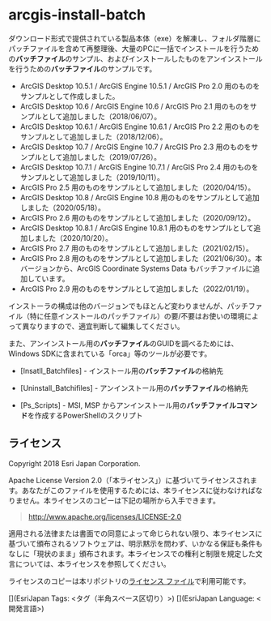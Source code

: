 # arcgis-install-batch

ダウンロード形式で提供されている製品本体（exe）を解凍し、フォルダ階層にパッチファイルを含めて再整理後、大量のPCに一括でインストールを行うための**バッチファイル**のサンプル、およびインストールしたものをアンインストールを行うための**バッチファイル**のサンプルです。

* ArcGIS Desktop 10.5.1 / ArcGIS Engine 10.5.1 / ArcGIS Pro 2.0 用のものをサンプルとして作成しました。
* ArcGIS Desktop 10.6   / ArcGIS Engine 10.6   / ArcGIS Pro 2.1 用のものをサンプルとして追加しました（2018/06/07）。
* ArcGIS Desktop 10.6.1 / ArcGIS Engine 10.6.1 / ArcGIS Pro 2.2 用のものをサンプルとして追加しました（2018/12/06）。
* ArcGIS Desktop 10.7   / ArcGIS Engine 10.7   / ArcGIS Pro 2.3 用のものをサンプルとして追加しました（2019/07/26）。
* ArcGIS Desktop 10.7.1 / ArcGIS Engine 10.7.1 / ArcGIS Pro 2.4 用のものをサンプルとして追加しました（2019/10/11）。
* ArcGIS Pro 2.5 用のものをサンプルとして追加しました（2020/04/15）。
* ArcGIS Desktop 10.8 / ArcGIS Engine 10.8 用のものをサンプルとして追加しました（2020/05/18）。
* ArcGIS Pro 2.6 用のものをサンプルとして追加しました（2020/09/12）。
* ArcGIS Desktop 10.8.1 / ArcGIS Engine 10.8.1 用のものをサンプルとして追加しました（2020/10/20）。
* ArcGIS Pro 2.7 用のものをサンプルとして追加しました（2021/02/15）。
* ArcGIS Pro 2.8 用のものをサンプルとして追加しました（2021/06/30）。本バージョンから、ArcGIS Coordinate Systems Data もバッチファイルに追加しています。
* ArcGIS Pro 2.9 用のものをサンプルとして追加しました（2022/01/19）。  

インストーラの構成は他のバージョンでもほとんど変わりませんが、パッチファイル（特に任意インストールのパッチファイル）の要/不要はお使いの環境によって異なりますので、適宜判断して編集してください。

また、アンインストール用の**バッチファイル**のGUIDを調べるためには、Windows SDKに含まれている「orca」等のツールが必要です。

- [Insatll_Batchfiles] - インストール用の**バッチファイル**の格納先

- [Uninstall_Batchifiles] - アンインストール用の**バッチファイル**の格納先

- [Ps_Scripts] - MSI, MSP からアンインストール用の**バッチファイルコマンド**を作成するPowerShellのスクリプト


## ライセンス
Copyright 2018 Esri Japan Corporation.

Apache License Version 2.0（「本ライセンス」）に基づいてライセンスされます。あなたがこのファイルを使用するためには、本ライセンスに従わなければなりません。本ライセンスのコピーは下記の場所から入手できます。

> http://www.apache.org/licenses/LICENSE-2.0

適用される法律または書面での同意によって命じられない限り、本ライセンスに基づいて頒布されるソフトウェアは、明示黙示を問わず、いかなる保証も条件もなしに「現状のまま」頒布されます。本ライセンスでの権利と制限を規定した文言については、本ライセンスを参照してください。

ライセンスのコピーは本リポジトリの[ライセンス ファイル](./LICENSE)で利用可能です。

[](EsriJapan Tags: <タグ（半角スペース区切り）>)
[](EsriJapan Language: <開発言語>)

